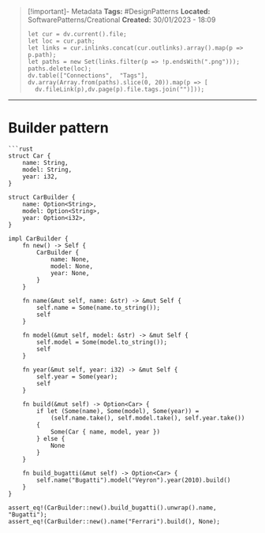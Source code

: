 > [!important]- Metadata
> **Tags:** #DesignPatterns 
> **Located:** SoftwarePatterns/Creational
> **Created:** 30/01/2023 - 18:09
> ```dataviewjs
>let cur = dv.current().file;
>let loc = cur.path;
>let links = cur.inlinks.concat(cur.outlinks).array().map(p => p.path);
>let paths = new Set(links.filter(p => !p.endsWith(".png")));
>paths.delete(loc);
>dv.table(["Connections",  "Tags"], dv.array(Array.from(paths).slice(0, 20)).map(p => [
>   dv.fileLink(p),dv.page(p).file.tags.join("")]));
> ```

___
# Builder pattern
```ad-example
```rust
struct Car {
    name: String,
    model: String,
    year: i32,
}

struct CarBuilder {
    name: Option<String>,
    model: Option<String>,
    year: Option<i32>,
}

impl CarBuilder {
    fn new() -> Self {
        CarBuilder {
            name: None,
            model: None,
            year: None,
        }
    }

    fn name(&mut self, name: &str) -> &mut Self {
        self.name = Some(name.to_string());
        self
    }

    fn model(&mut self, model: &str) -> &mut Self {
        self.model = Some(model.to_string());
        self
    }

    fn year(&mut self, year: i32) -> &mut Self {
        self.year = Some(year);
        self
    }

    fn build(&mut self) -> Option<Car> {
        if let (Some(name), Some(model), Some(year)) =
            (self.name.take(), self.model.take(), self.year.take())
        {
            Some(Car { name, model, year })
        } else {
            None
        }
    }

    fn build_bugatti(&mut self) -> Option<Car> {
        self.name("Bugatti").model("Veyron").year(2010).build()
    }
}

assert_eq!(CarBuilder::new().build_bugatti().unwrap().name, "Bugatti");
assert_eq!(CarBuilder::new().name("Ferrari").build(), None);
```